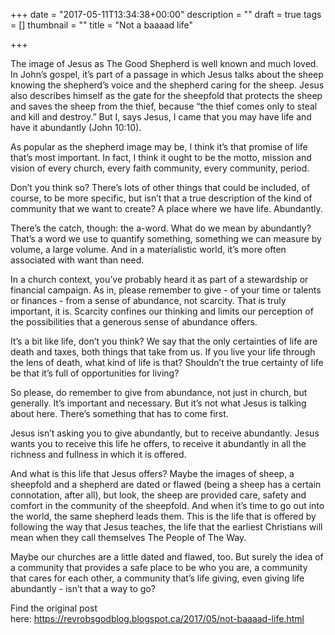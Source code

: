 +++
date = "2017-05-11T13:34:38+00:00"
description = ""
draft = true
tags = []
thumbnail = ""
title = "Not a baaaad life"

+++


The image of Jesus as The Good Shepherd is well known and much loved.  In John’s gospel, it’s part of a passage in which Jesus talks about the sheep knowing the shepherd’s voice and the shepherd caring for the sheep.  Jesus also describes himself as the gate for the sheepfold that protects the sheep and saves the sheep from the thief, because “the thief comes only to steal and kill and destroy.”  But I, says Jesus, I came that you may have life and have it abundantly (John 10:10).

As popular as the shepherd image may be, I think it’s that promise of life that’s most important.  In fact, I think it ought to be the motto, mission and vision of every church, every faith community, every community, period.

Don’t you think so?  There’s lots of other things that could be included, of course, to be more specific, but isn’t that a true description of the kind of community that we want to create?  A place where we have life.  Abundantly.

There’s the catch, though: the a-word.  What do we mean by abundantly?  That’s a word we use to quantify something, something we can measure by volume, a large volume.  And   in a materialistic world, it’s more often associated with want than need.

In a church context, you’ve probably heard it as part of a stewardship or financial campaign.  As in, please remember to give - of your time or talents or finances - from a sense of abundance, not scarcity.  That is truly important, it is.  Scarcity confines our thinking and limits our perception of the possibilities that a generous sense of abundance offers.

It’s a bit like life, don’t you think?  We say that the only certainties of life are death and taxes, both things that take from us.  If you live your life through the lens of death, what kind of life is that?  Shouldn’t the true certainty of life be that it’s full of opportunities for living?

So please, do remember to give from abundance, not just in church, but generally.  It’s important and necessary.  But it’s not what Jesus is talking about here.  There’s something that has to come first.

Jesus isn’t asking you to give abundantly, but to receive abundantly.  Jesus wants you to receive this life he offers, to receive it abundantly in all the richness and fullness in which it is offered.

And what is this life that Jesus offers?  Maybe the images of sheep, a sheepfold and a shepherd are dated or flawed (being a sheep has a certain connotation, after all), but look, the sheep are provided care, safety and comfort in the community of the sheepfold.  And when it’s time to go out into the world, the same shepherd leads them.  This is the life that is offered by following the way that Jesus teaches, the life that the earliest Christians will mean when they call themselves The People of The Way.

Maybe our churches are a little dated and flawed, too.  But surely the idea of a community that provides a safe place to be who you are, a community that cares for each other, a community that’s life giving, even giving life abundantly - isn’t that a way to go?

Find the original post here: https://revrobsgodblog.blogspot.ca/2017/05/not-baaaad-life.html